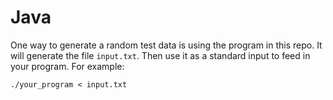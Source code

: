Java
====

One way to generate a random test data is using the program in this repo. It 
will generate the file `input.txt`. Then use it as a standard input to feed 
in your program. For example:

`./your_program < input.txt`
